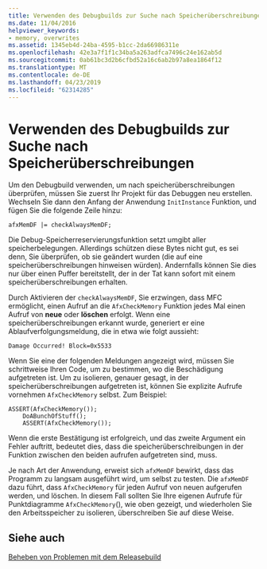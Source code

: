 ```yaml
---
title: Verwenden des Debugbuilds zur Suche nach Speicherüberschreibungen
ms.date: 11/04/2016
helpviewer_keywords:
- memory, overwrites
ms.assetid: 1345eb4d-24ba-4595-b1cc-2da66986311e
ms.openlocfilehash: 42e3a7f1f1c34ba5a263adfca7496c24e162ab5d
ms.sourcegitcommit: 0ab61bc3d2b6cfbd52a16c6ab2b97a8ea1864f12
ms.translationtype: MT
ms.contentlocale: de-DE
ms.lasthandoff: 04/23/2019
ms.locfileid: "62314285"
---
```

# <a name="using-the-debug-build-to-check-for-memory-overwrite"></a>Verwenden des Debugbuilds zur Suche nach Speicherüberschreibungen

Um den Debugbuild verwenden, um nach speicherüberschreibungen überprüfen, müssen Sie zuerst Ihr Projekt für das Debuggen neu erstellen. Wechseln Sie dann den Anfang der Anwendung `InitInstance` Funktion, und fügen Sie die folgende Zeile hinzu:

```
afxMemDF |= checkAlwaysMemDF;
```

Die Debug-Speicherreservierungsfunktion setzt umgibt aller speicherbelegungen. Allerdings schützen diese Bytes nicht gut, es sei denn, Sie überprüfen, ob sie geändert wurden (die auf eine speicherüberschreibungen hinweisen würden). Andernfalls können Sie dies nur über einen Puffer bereitstellt, der in der Tat kann sofort mit einem speicherüberschreibungen erhalten.

Durch Aktivieren der `checkAlwaysMemDF`, Sie erzwingen, dass MFC ermöglicht, einen Aufruf an die `AfxCheckMemory` Funktion jedes Mal einen Aufruf von **neue** oder **löschen** erfolgt. Wenn eine speicherüberschreibungen erkannt wurde, generiert er eine Ablaufverfolgungsmeldung, die in etwa wie folgt aussieht:

```
Damage Occurred! Block=0x5533
```

Wenn Sie eine der folgenden Meldungen angezeigt wird, müssen Sie schrittweise Ihren Code, um zu bestimmen, wo die Beschädigung aufgetreten ist. Um zu isolieren, genauer gesagt, in der speicherüberschreibungen aufgetreten ist, können Sie explizite Aufrufe vornehmen `AfxCheckMemory` selbst. Zum Beispiel:

```
ASSERT(AfxCheckMemory());
    DoABunchOfStuff();
    ASSERT(AfxCheckMemory());
```

Wenn die erste Bestätigung ist erfolgreich, und das zweite Argument ein Fehler auftritt, bedeutet dies, dass die speicherüberschreibungen in der Funktion zwischen den beiden aufrufen aufgetreten sind, muss.

Je nach Art der Anwendung, erweist sich `afxMemDF` bewirkt, dass das Programm zu langsam ausgeführt wird, um selbst zu testen. Die `afxMemDF` dazu führt, dass `AfxCheckMemory` für jeden Aufruf von neuen aufgerufen werden, und löschen. In diesem Fall sollten Sie Ihre eigenen Aufrufe für Punktdiagramme `AfxCheckMemory`(), wie oben gezeigt, und wiederholen Sie den Arbeitsspeicher zu isolieren, überschreiben Sie auf diese Weise.

## <a name="see-also"></a>Siehe auch

[Beheben von Problemen mit dem Releasebuild](fixing-release-build-problems.md)
